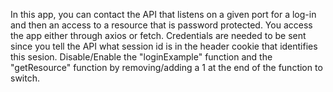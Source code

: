 In this app, you can contact the API that listens on a given port
for a log-in and then an access to a resource that is password protected.
You access the app either through axios or fetch. Credentials are needed to
be sent since you tell the API what session id is in the header cookie that
identifies this sesion.
Disable/Enable the "loginExample" function and the "getResource" function
by removing/adding a 1 at the end of the function to switch.
